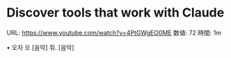 # Discover tools that work with Claude

URL: https://www.youtube.com/watch?v=4PtGWgEO0ME
数値: 72
時間: 1m

• 오자 오 [음악] 줘. [음악]